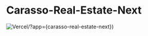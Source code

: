 # Carasso-Real-Estate-Next

![Vercel](https://carasso-real-estate-next.vercel.app/)/?app={carasso-real-estate-next})
